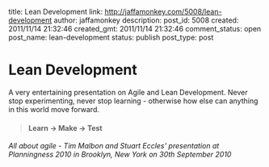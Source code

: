 title: Lean Development 
link: http://jaffamonkey.com/5008/lean-development
author: jaffamonkey
description: 
post_id: 5008
created: 2011/11/14 21:32:46
created_gmt: 2011/11/14 21:32:46
comment_status: open
post_name: lean-development
status: publish
post_type: post

# Lean Development 

A very entertaining presentation on Agile and Lean Development. Never stop experimenting, never stop learning - otherwise how else can anything in this world move forward. 

> #### Learn -> Make -> Test

_All about agile - Tim Malbon and Stuart Eccles' presentation at Planningness 2010 in Brooklyn, New York on 30th September 2010_